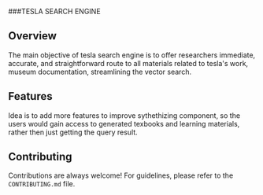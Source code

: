 
###TESLA SEARCH ENGINE

## Overview

The main objective of tesla search engine is to offer researchers immediate, accurate, and straightforward route to all materials related to tesla's work, museum documentation, streamlining the vector search.

## Features

Idea is to add more features to improve sythethizing component, so the users would gain access to generated texbooks and learning materials, rather then just getting the query result. 

## Contributing

Contributions are always welcome! For guidelines, please refer to the `CONTRIBUTING.md` file.

